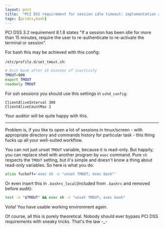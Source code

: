 ```yaml
---
layout: post
title:  "PCI DSS requirement for session idle timeout: implementation and bypass"
tags: [pcidss,bash]
---
```

PCI DSS 3.2 requirement 8.1.8 states "If a session has been idle for more than 15 minutes, require the user to re-authenticate to re-activate the terminal or session".

For bash this may be achieved with this config:

`/etc/profile.d/set_tmout.sh`:

```bash
# Exit bash after 15 minutes of inactivity
TMOUT=900
export TMOUT
readonly TMOUT
```

For ssh sessions you should use this settings in `sshd_config`:

```
ClientAliveInterval 300
ClientAliveCountMax 3
```

Your auditor will be quite happy with this.

---

Problem is, if you like to open a lot of sessions in tmux/screen - with appropriate directory and commands history for particular task - this thing fucks up all your well-suited workflow.

You can not just unset `TMOUT` variable, because it is read-only. But happily, you can replace shell with another program by `exec` command. Pure `sh` respects the `TMOUT` setting, but it's simple and doesn't know a thing about read-only variables. So here is what you do:

```bash
alias fuckoff='exec sh -c "unset TMOUT; exec bash"'
```

Or even insert this in `.bashrc_local`(included from `.bashrc` and removed before audit):

```bash
test -n "$TMOUT" && exec sh -c "unset TMOUT; exec bash"
```

Voila! You have usable working environment again.

Of course, all this is purely theoretical. Nobody should ever bypass PCI DSS requirements with sneaky tricks. That's the law -_-
